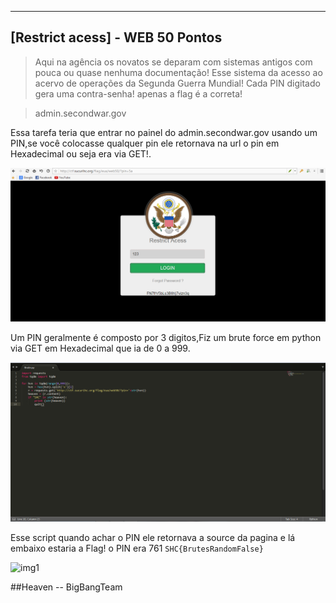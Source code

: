 ------------------------------------
[Restrict acess] - WEB 50 Pontos
------------------------------------

> Aqui na agência os novatos se deparam com sistemas antigos com pouca ou quase nenhuma documentação! Esse sistema da acesso ao acervo de operações da Segunda Guerra Mundial! Cada PIN digitado gera uma contra-senha! apenas a flag é a correta!

> admin.secondwar.gov

Essa tarefa teria que entrar no painel do admin.secondwar.gov usando um PIN,se você colocasse qualquer pin ele retornava na url o pin em Hexadecimal ou seja era via GET!.

![img1](Pin.png)

Um PIN geralmente é composto por 3 digitos,Fiz um brute force em python via GET em Hexadecimal que ia de 0 a 999.

![img1](Python.png)

Esse script quando achar o PIN ele retornava a source da pagina e lá embaixo estaria a Flag! o PIN era 761
``` SHC{BrutesRandomFalse} ```

![img1](Flag.png)

##Heaven -- BigBangTeam
